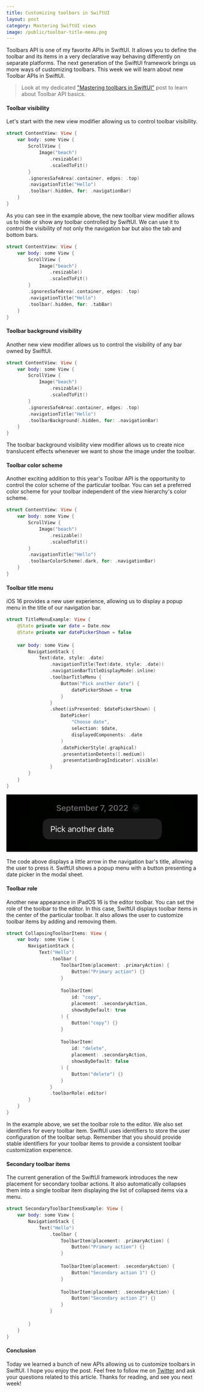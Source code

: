 ```yaml
---
title: Customizing toolbars in SwiftUI
layout: post
category: Mastering SwiftUI views
image: /public/toolbar-title-menu.png
---
```


Toolbars API is one of my favorite APIs in SwiftUI. It allows you to define the toolbar and its items in a very declarative way behaving differently on separate platforms. The next generation of the SwiftUI framework brings us more ways of customizing toolbars. This week we will learn about new Toolbar APIs in SwiftUI.

> Look at my dedicated ["Mastering toolbars in SwiftUI"](/2020/07/15/mastering-toolbars-in-swiftui/) post to learn about Toolbar API basics.

#### Toolbar visibility
Let's start with the new view modifier allowing us to control toolbar visibility. 

```swift
struct ContentView: View {
    var body: some View {
        ScrollView {
            Image("beach")
                .resizable()
                .scaledToFit()
        }
        .ignoresSafeArea(.container, edges: .top)
        .navigationTitle("Hello")
        .toolbar(.hidden, for: .navigationBar)
    }
}
```

As you can see in the example above, the new toolbar view modifier allows us to hide or show any toolbar controlled by SwiftUI. We can use it to control the visibility of not only the navigation bar but also the tab and bottom bars.

```swift
struct ContentView: View {
    var body: some View {
        ScrollView {
            Image("beach")
                .resizable()
                .scaledToFit()
        }
        .ignoresSafeArea(.container, edges: .top)
        .navigationTitle("Hello")
        .toolbar(.hidden, for: .tabBar)
    }
}
```

#### Toolbar background visibility
Another new view modifier allows us to control the visibility of any bar owned by SwiftUI.

```swift
struct ContentView: View {
    var body: some View {
        ScrollView {
            Image("beach")
                .resizable()
                .scaledToFit()
        }
        .ignoresSafeArea(.container, edges: .top)
        .navigationTitle("Hello")
        .toolbarBackground(.hidden, for: .navigationBar)
    }
}
```

The toolbar background visibility view modifier allows us to create nice translucent effects whenever we want to show the image under the toolbar.

#### Toolbar color scheme
Another exciting addition to this year's Toolbar API is the opportunity to control the color scheme of the particular toolbar. You can set a preferred color scheme for your toolbar independent of the view hierarchy's color scheme.

```swift
struct ContentView: View {
    var body: some View {
        ScrollView {
            Image("beach")
                .resizable()
                .scaledToFit()
        }
        .navigationTitle("Hello")
        .toolbarColorScheme(.dark, for: .navigationBar)
    }
}
```

#### Toolbar title menu
iOS 16 provides a new user experience, allowing us to display a popup menu in the title of our navigation bar.

```swift
struct TitleMenuExample: View {
    @State private var date = Date.now
    @State private var datePickerShown = false
    
    var body: some View {
        NavigationStack {
            Text(date, style: .date)
                .navigationTitle(Text(date, style: .date))
                .navigationBarTitleDisplayMode(.inline)
                .toolbarTitleMenu {
                    Button("Pick another date") {
                        datePickerShown = true
                    }
                }
                .sheet(isPresented: $datePickerShown) {
                    DatePicker(
                        "Choose date",
                        selection: $date,
                        displayedComponents: .date
                    )
                    .datePickerStyle(.graphical)
                    .presentationDetents([.medium])
                    .presentationDragIndicator(.visible)
                }
        }
    }
}
```

![toolbar-title-menu](/public/toolbar-title-menu.png)

The code above displays a little arrow in the navigation bar's title, allowing the user to press it. SwiftUI shows a popup menu with a button presenting a date picker in the modal sheet.

#### Toolbar role
Another new appearance in iPadOS 16 is the editor toolbar. You can set the role of the toolbar to the editor. In this case, SwiftUI displays toolbar items in the center of the particular toolbar. It also allows the user to customize toolbar items by adding and removing them.

```swift
struct CollapsingToolbarItems: View {
    var body: some View {
        NavigationStack {
            Text("Hello")
                .toolbar {
                    ToolbarItem(placement: .primaryAction) {
                        Button("Primary action") {}
                    }
                    
                    ToolbarItem(
                        id: "copy",
                        placement: .secondaryAction,
                        showsByDefault: true
                    ) {
                        Button("copy") {}
                    }
                    
                    ToolbarItem(
                        id: "delete",
                        placement: .secondaryAction,
                        showsByDefault: false
                    ) {
                        Button("delete") {}
                    }
                }
                .toolbarRole(.editor)
        }
    }
}
```

In the example above, we set the toolbar role to the editor. We also set identifiers for every toolbar item. SwiftUI uses identifiers to store the user configuration of the toolbar setup. Remember that you should provide stable identifiers for your toolbar items to provide a consistent toolbar customization experience.

#### Secondary toolbar items
The current generation of the SwiftUI framework introduces the new placement for secondary toolbar actions. It also automatically collapses them into a single toolbar item displaying the list of collapsed items via a menu.

```swift
struct SecondaryToolbarItemsExample: View {
    var body: some View {
        NavigationStack {
            Text("Hello")
                .toolbar {
                    ToolbarItem(placement: .primaryAction) {
                        Button("Primary action") {}
                    }
                    
                    ToolbarItem(placement: .secondaryAction) {
                        Button("Secondary action 1") {}
                    }
                    
                    ToolbarItem(placement: .secondaryAction) {
                        Button("Secondary action 2") {}
                    }
                }
                
        }
    }
}
```

#### Conclusion
Today we learned a bunch of new APIs allowing us to customize toolbars in SwiftUI. I hope you enjoy the post. Feel free to follow me on [Twitter](https://twitter.com/mecid) and ask your questions related to this article. Thanks for reading, and see you next week!

